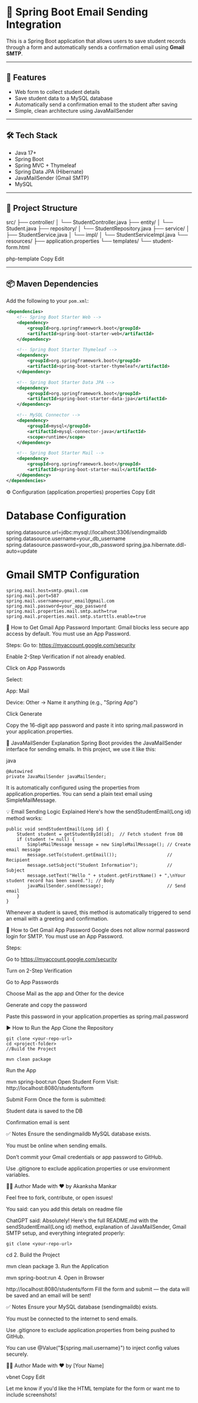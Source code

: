 # 📧 Spring Boot Email Sending Integration

This is a Spring Boot application that allows users to save student records through a form and automatically sends a confirmation email using **Gmail SMTP**.

---

## 🚀 Features

- Web form to collect student details
- Save student data to a MySQL database
- Automatically send a confirmation email to the student after saving
- Simple, clean architecture using JavaMailSender

---

## 🛠️ Tech Stack

- Java 17+
- Spring Boot
- Spring MVC + Thymeleaf
- Spring Data JPA (Hibernate)
- JavaMailSender (Gmail SMTP)
- MySQL

---

## 📂 Project Structure

src/ ├── controller/ │ └── StudentController.java ├── entity/ │ └── Student.java ├── repository/ │ └── StudentRepository.java ├── service/ │ ├── StudentService.java │ └── impl/ │ └── StudentServiceImpl.java └── resources/ ├── application.properties └── templates/ └── student-form.html

php-template
Copy
Edit

---

## 📦 Maven Dependencies

Add the following to your `pom.xml`:

```xml
<dependencies>
    <!-- Spring Boot Starter Web -->
    <dependency>
        <groupId>org.springframework.boot</groupId>
        <artifactId>spring-boot-starter-web</artifactId>
    </dependency>

    <!-- Spring Boot Starter Thymeleaf -->
    <dependency>
        <groupId>org.springframework.boot</groupId>
        <artifactId>spring-boot-starter-thymeleaf</artifactId>
    </dependency>

    <!-- Spring Boot Starter Data JPA -->
    <dependency>
        <groupId>org.springframework.boot</groupId>
        <artifactId>spring-boot-starter-data-jpa</artifactId>
    </dependency>

    <!-- MySQL Connector -->
    <dependency>
        <groupId>mysql</groupId>
        <artifactId>mysql-connector-java</artifactId>
        <scope>runtime</scope>
    </dependency>

    <!-- Spring Boot Starter Mail -->
    <dependency>
        <groupId>org.springframework.boot</groupId>
        <artifactId>spring-boot-starter-mail</artifactId>
    </dependency>
</dependencies>

```
⚙️ Configuration (application.properties)
properties
Copy
Edit
# Database Configuration
spring.datasource.url=jdbc:mysql://localhost:3306/sendingmaildb
spring.datasource.username=your_db_username
spring.datasource.password=your_db_password
spring.jpa.hibernate.ddl-auto=update

# Gmail SMTP Configuration
```
spring.mail.host=smtp.gmail.com
spring.mail.port=587
spring.mail.username=your_email@gmail.com
spring.mail.password=your_app_password
spring.mail.properties.mail.smtp.auth=true
spring.mail.properties.mail.smtp.starttls.enable=true
```
🔐 How to Get Gmail App Password
Important: Gmail blocks less secure app access by default. You must use an App Password.

Steps:
Go to: https://myaccount.google.com/security

Enable 2-Step Verification if not already enabled.

Click on App Passwords

Select:

App: Mail

Device: Other → Name it anything (e.g., "Spring App")

Click Generate

Copy the 16-digit app password and paste it into spring.mail.password in your application.properties.

📧 JavaMailSender Explanation
Spring Boot provides the JavaMailSender interface for sending emails. In this project, we use it like this:

java
```
@Autowired
private JavaMailSender javaMailSender;
```
It is automatically configured using the properties from application.properties. You can send a plain text email using SimpleMailMessage.

💡 Email Sending Logic Explained
Here's how the sendStudentEmail(Long id) method works:

```
public void sendStudentEmail(Long id) {
    Student student = getStudentById(id);  // Fetch student from DB
    if (student != null) {
        SimpleMailMessage message = new SimpleMailMessage(); // Create email message
        message.setTo(student.getEmail());                   // Recipient
        message.setSubject("Student Information");           // Subject
        message.setText("Hello " + student.getFirstName() + ",\nYour student record has been saved."); // Body
        javaMailSender.send(message);                        // Send email
    }
}
```
Whenever a student is saved, this method is automatically triggered to send an email with a greeting and confirmation.

🔐 How to Get Gmail App Password
Google does not allow normal password login for SMTP. You must use an App Password.

Steps:

Go to https://myaccount.google.com/security

Turn on 2-Step Verification

Go to App Passwords

Choose Mail as the app and Other for the device

Generate and copy the password

Paste this password in your application.properties as spring.mail.password

▶️ How to Run the App
Clone the Repository

```
git clone <your-repo-url>
cd <project-folder>
//Build the Project
```
```
mvn clean package
```
Run the App


mvn spring-boot:run
Open Student Form Visit:
http://localhost:8080/students/form

Submit Form Once the form is submitted:

Student data is saved to the DB

Confirmation email is sent

✅ Notes
Ensure the sendingmaildb MySQL database exists.

You must be online when sending emails.

Don’t commit your Gmail credentials or app password to GitHub.

Use .gitignore to exclude application.properties or use environment variables.

🧑‍💻 Author
Made with ❤️ by Akanksha Mankar

Feel free to fork, contribute, or open issues!








You said:
can you add this detals on readme file


ChatGPT said:
Absolutely! Here's the full README.md with the sendStudentEmail(Long id) method, explanation of JavaMailSender, Gmail SMTP setup, and everything integrated properly:


```
git clone <your-repo-url>
```
cd <project-folder>
2. Build the Project

mvn clean package
3. Run the Application

mvn spring-boot:run
4. Open in Browser

http://localhost:8080/students/form
Fill the form and submit — the data will be saved and an email will be sent!

✅ Notes
Ensure your MySQL database (sendingmaildb) exists.

You must be connected to the internet to send emails.

Use .gitignore to exclude application.properties from being pushed to GitHub.

You can use @Value("${spring.mail.username}") to inject config values securely.

🧑‍💻 Author
Made with ❤️ by [Your Name]

vbnet
Copy
Edit

Let me know if you'd like the HTML template for the form or want me to include screenshots!
